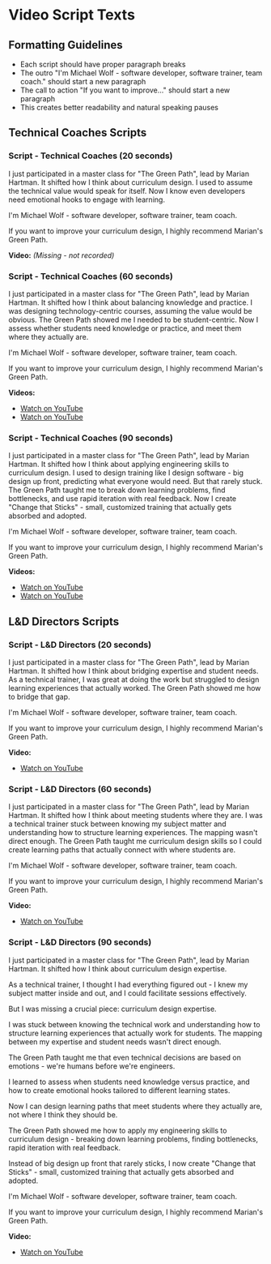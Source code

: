 # Video Script Texts

## Formatting Guidelines

- Each script should have proper paragraph breaks
- The outro "I'm Michael Wolf - software developer, software trainer, team coach." should start a new paragraph
- The call to action "If you want to improve..." should start a new paragraph
- This creates better readability and natural speaking pauses

## Technical Coaches Scripts

### Script - Technical Coaches (20 seconds)

I just participated in a master class for "The Green Path", lead by Marian Hartman. It shifted how I think about curriculum design. I used to assume the technical value would speak for itself. Now I know even developers need emotional hooks to engage with learning.

I'm Michael Wolf - software developer, software trainer, team coach.

If you want to improve your curriculum design, I highly recommend Marian's Green Path.

**Video:** *(Missing - not recorded)*

### Script - Technical Coaches (60 seconds)

I just participated in a master class for "The Green Path", lead by Marian Hartman. It shifted how I think about balancing knowledge and practice. I was designing technology-centric courses, assuming the value would be obvious. The Green Path showed me I needed to be student-centric. Now I assess whether students need knowledge or practice, and meet them where they actually are.

I'm Michael Wolf - software developer, software trainer, team coach.

If you want to improve your curriculum design, I highly recommend Marian's Green Path.

**Videos:**

- [Watch on YouTube](https://youtu.be/nn4Zzz38qlY)
- [Watch on YouTube](https://youtu.be/rW-HCUh8aRo)

### Script - Technical Coaches (90 seconds)

I just participated in a master class for "The Green Path", lead by Marian Hartman. It shifted how I think about applying engineering skills to curriculum design. I used to design training like I design software - big design up front, predicting what everyone would need. But that rarely stuck. The Green Path taught me to break down learning problems, find bottlenecks, and use rapid iteration with real feedback. Now I create "Change that Sticks" - small, customized training that actually gets absorbed and adopted.

I'm Michael Wolf - software developer, software trainer, team coach.

If you want to improve your curriculum design, I highly recommend Marian's Green Path.

**Videos:**

- [Watch on YouTube](https://youtu.be/oIKbFy1Sdv8)
- [Watch on YouTube](https://youtu.be/GXN8kxvyk8w)

## L&D Directors Scripts

### Script - L&D Directors (20 seconds)

I just participated in a master class for "The Green Path", lead by Marian Hartman. It shifted how I think about bridging expertise and student needs. As a technical trainer, I was great at doing the work but struggled to design learning experiences that actually worked. The Green Path showed me how to bridge that gap.

I'm Michael Wolf - software developer, software trainer, team coach.

If you want to improve your curriculum design, I highly recommend Marian's Green Path.

**Video:**

- [Watch on YouTube](https://youtu.be/aLLSGI0hxEI)

### Script - L&D Directors (60 seconds)

I just participated in a master class for "The Green Path", lead by Marian Hartman. It shifted how I think about meeting students where they are. I was a technical trainer stuck between knowing my subject matter and understanding how to structure learning experiences. The mapping wasn't direct enough. The Green Path taught me curriculum design skills so I could create learning paths that actually connect with where students are.

I'm Michael Wolf - software developer, software trainer, team coach.

If you want to improve your curriculum design, I highly recommend Marian's Green Path.

**Video:**

- [Watch on YouTube](https://youtu.be/uOfZMfQ2qYw)

### Script - L&D Directors (90 seconds)

I just participated in a master class for "The Green Path", lead by Marian Hartman. It shifted how I think about curriculum design expertise.

As a technical trainer, I thought I had everything figured out - I knew my subject matter inside and out, and I could facilitate sessions effectively.

But I was missing a crucial piece: curriculum design expertise.

I was stuck between knowing the technical work and understanding how to structure learning experiences that actually work for students. The mapping between my expertise and student needs wasn't direct enough.

The Green Path taught me that even technical decisions are based on emotions - we're humans before we're engineers.

I learned to assess when students need knowledge versus practice, and how to create emotional hooks tailored to different learning states.

Now I can design learning paths that meet students where they actually are, not where I think they should be.

The Green Path showed me how to apply my engineering skills to curriculum design - breaking down learning problems, finding bottlenecks, rapid iteration with real feedback.

Instead of big design up front that rarely sticks, I now create "Change that Sticks" - small, customized training that actually gets absorbed and adopted.

I'm Michael Wolf - software developer, software trainer, team coach.

If you want to improve your curriculum design, I highly recommend Marian's Green Path.

**Video:**

- [Watch on YouTube](https://youtu.be/9xTdYPh1wzo)

